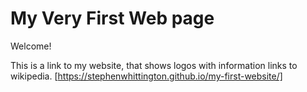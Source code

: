 # My Very First Web page

Welcome!

This is a link to my website, that shows logos with information links to wikipedia.
[https://stephenwhittington.github.io/my-first-website/] 